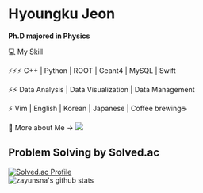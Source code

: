 # Hyoungku Jeon
**Ph.D majored in Physics**

💻 My Skill

⚡⚡⚡ C++ | Python | ROOT | Geant4 | MySQL | Swift 

⚡⚡ Data Analysis | Data Visualization | Data Management

⚡ Vim | English | Korean | Japanese | Coffee brewing☕

👋 More about Me -> <a href="https://www.linkedin.com/in/hyoungku-jeon-479975247/" target="_blank"><img src="https://img.shields.io/badge/-LinkedIn-blue?style=flat-square&logo=LinkedIn&logoColor=#0A66C2"/></a>



## Problem Solving by Solved.ac 
[![Solved.ac Profile](http://mazassumnida.wtf/api/v2/generate_badge?boj=zayunsna)](https://solved.ac/zayunsna/)<br>
![zayunsna's github stats](https://github-readme-stats.vercel.app/api?username=zayunsna&show_icons=true)
